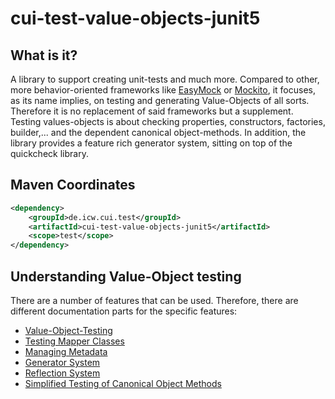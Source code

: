 # cui-test-value-objects-junit5

## What is it?
A library to support creating unit-tests and much more. Compared to other, more behavior-oriented frameworks like 
[EasyMock](https://easymock.org/) or [Mockito](https://site.mockito.org/), it focuses, as its name 
implies, on testing and generating Value-Objects of all sorts. Therefore it is no replacement of said frameworks but 
a supplement. Testing values-objects is about checking properties, constructors, factories, builder,... and the 
dependent canonical object-methods. In addition, the library provides a feature rich generator system, sitting on 
top of the quickcheck library. 

## Maven Coordinates
```xml
<dependency>
    <groupId>de.icw.cui.test</groupId>
    <artifactId>cui-test-value-objects-junit5</artifactId>
    <scope>test</scope>
</dependency>
```

## Understanding Value-Object testing
There are a number of features that can be used. Therefore, there are different documentation parts for the specific
 features:
* [Value-Object-Testing](docs/testing-value-objects.md)
* [Testing Mapper Classes](docs/testing-mapper.md)
* [Managing Metadata](docs/managing-metadata.md)
* [Generator System](docs/generator-system.md)
* [Reflection System](docs/reflection-system.md)
* [Simplified Testing of Canonical Object Methods](docs/simple-canonical-object-methods.md)
